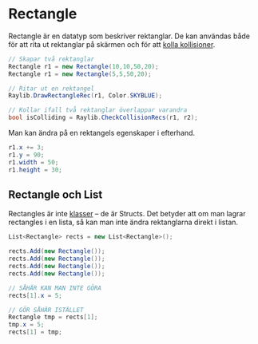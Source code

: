 # Rectangle

Rectangle är en datatyp som beskriver rektanglar. De kan användas både för att rita ut rektanglar på skärmen och för att [kolla kollisioner](kollisioner.md).

```csharp
// Skapar två rektanglar
Rectangle r1 = new Rectangle(10,10,50,20);
Rectangle r1 = new Rectangle(5,5,50,20);

// Ritar ut en rektangel
Raylib.DrawRectangleRec(r1, Color.SKYBLUE);

// Kollar ifall två rektanglar överlappar varandra
bool isColliding = Raylib.CheckCollisionRecs(r1, r2);
```

Man kan ändra på en rektangels egenskaper i efterhand.

```csharp
r1.x += 3;
r1.y = 90;
r1.width = 50;
r1.height = 30;
```

## Rectangle och List

Rectangles är inte [klasser](../../klasser-och-objektorientering/klasser-och-instanser.md) – de är Structs. Det betyder att om man lagrar rectangles i en lista, så kan man inte ändra rektanglarna direkt i listan.

```csharp
List<Rectangle> rects = new List<Rectangle>();

rects.Add(new Rectangle());
rects.Add(new Rectangle());
rects.Add(new Rectangle());
rects.Add(new Rectangle());

// SÅHÄR KAN MAN INTE GÖRA
rects[1].x = 5;

// GÖR SÅHÄR ISTÄLLET
Rectangle tmp = rects[1];
tmp.x = 5;
rects[1] = tmp;
```



